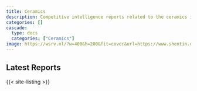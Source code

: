 ```yaml
---
title: Ceramics
description: Competitive intelligence reports related to the ceramics industry.
categories: []
cascade:
  type: docs
  categories: ["Ceramics"]
image: https://wsrv.nl/?w=400&h=200&fit=cover&url=https://www.shentin.com/images/reverse-engineering-02.jpg
---
```


## Latest Reports

{{< site-listing >}}